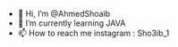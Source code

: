 - 👋 Hi, I’m @AhmedShoaib
- 🌱 I’m currently learning JAVA
- 📫 How to reach me instagram : Sho3ib_1

<!---
AhmedSho3ib/AhmedSho3ib is a ✨ special ✨ repository because its `README.md` (this file) appears on your GitHub profile.
You can click the Preview link to take a look at your changes.
--->
